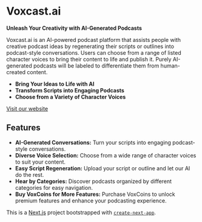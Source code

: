 # Voxcast.ai

**Unleash Your Creativity with AI-Generated Podcasts**

Voxcast.ai is an AI-powered podcast platform that assists people with creative podcast ideas by regenerating their scripts or outlines into podcast-style conversations. Users can choose from a range of listed character voices to bring their content to life and publish it. Purely AI-generated podcasts will be labeled to differentiate them from human-created content.

- **Bring Your Ideas to Life with AI**
- **Transform Scripts into Engaging Podcasts**
- **Choose from a Variety of Character Voices**

[Visit our website](https://voxcast-ai.vercel.app)

## Features

- **AI-Generated Conversations:** Turn your scripts into engaging podcast-style conversations.
- **Diverse Voice Selection:** Choose from a wide range of character voices to suit your content.
- **Easy Script Regeneration:** Upload your script or outline and let our AI do the rest.
- **Hear by Categories:** Discover podcasts organized by different categories for easy navigation.
- **Buy VoxCoins for More Features:** Purchase VoxCoins to unlock premium features and enhance your podcasting experience.

This is a [Next.js](https://nextjs.org/) project bootstrapped with [`create-next-app`](https://github.com/vercel/next.js/tree/canary/packages/create-next-app).



